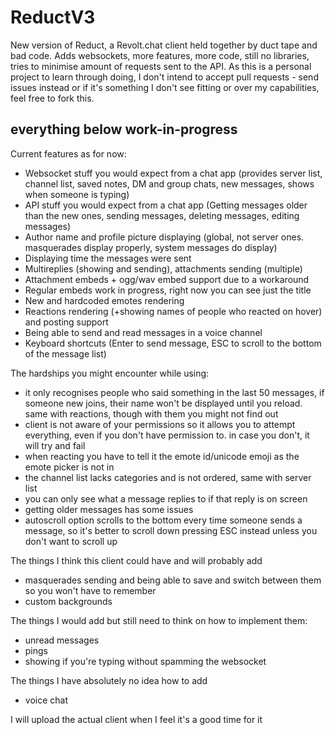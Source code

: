 # ReductV3
New version of Reduct, a Revolt.chat client held together by duct tape and bad code.
Adds websockets, more features, more code, still no libraries, tries to minimise amount of requests sent to the API.
As this is a personal project to learn through doing, I don't intend to accept pull requests - send issues instead or if it's something I don't see fitting or over my capabilities, feel free to fork this.

## everything below work-in-progress

Current features as for now:
  - Websocket stuff you would expect from a chat app (provides server list, channel list, saved notes, DM and group chats, new messages, shows when someone is typing)
  - API stuff you would expect from a chat app (Getting messages older than the new ones, sending messages, deleting messages, editing messages)
  - Author name and profile picture displaying (global, not server ones. masquerades display properly, system messages do display)
  - Displaying time the messages were sent
  - Multireplies (showing and sending), attachments sending (multiple)
  - Attachment embeds + ogg/wav embed support due to a workaround
  - Regular embeds work in progress, right now you can see just the title
  - New and hardcoded emotes rendering
  - Reactions rendering (+showing names of people who reacted on hover) and posting support
  - Being able to send and read messages in a voice channel
  - Keyboard shortcuts (Enter to send message, ESC to scroll to the bottom of the message list)

The hardships you might encounter while using:
  - it only recognises people who said something in the last 50 messages, if someone new joins, their name won't be displayed until you reload. same with reactions, though with them you might not find out
  - client is not aware of your permissions so it allows you to attempt everything, even if you don't have permission to. in case you don't, it will try and fail
  - when reacting you have to tell it the emote id/unicode emoji as the emote picker is not in
  - the channel list lacks categories and is not ordered, same with server list
  - you can only see what a message replies to if that reply is on screen
  - getting older messages has some issues
  - autoscroll option scrolls to the bottom every time someone sends a message, so it's better to scroll down pressing ESC instead unless you don't want to scroll up

The things I think this client could have and will probably add
  - masquerades sending and being able to save and switch between them so you won't have to remember
  - custom backgrounds

The things I would add but still need to think on how to implement them:
  - unread messages
  - pings
  - showing if you're typing without spamming the websocket

The things I have absolutely no idea how to add
  - voice chat

I will upload the actual client when I feel it's a good time for it
